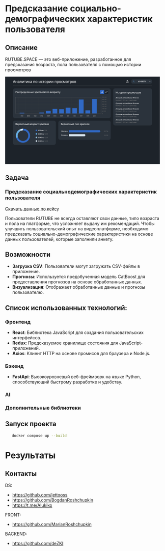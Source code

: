 # Предсказание социально-демографических характеристик пользователя

## Описание

RUTUBE.SPACE — это веб-приложение, разработанное для предсказания возраста, пола пользователя
с помощью истории просмотров

![img.png](images/img.png)  
## Задача

### Предсказание социальнодемографических характеристик пользователя
[Скачать данные по кейсу](https://lodmedia.hb.bizmrg.com/cases/1128568/RUTUBE%20%D1%81%D0%BE%D1%86-%D0%B4%D0%B5%D0%BC.pdf)

Пользователи RUTUBE не всегда оставляют свои данные, типо возраста и пола на платформе, что
усложняет выдачу им рекомендаций. Чтобы улучшить пользовательский опыт на видеоплатформе,
необходимо предсказать социально-демографические характеристики на основе данных
пользователей, которые заполнили анкету.

## Возможности

- **Загрузка CSV**: Пользователи могут загружать CSV-файлы в приложение.
- **Прогнозы**: Используется предобученная модель CatBoost для предоставления прогнозов на основе обработанных данных.
- **Визуализация**: Отображает обработанные данные и прогнозы пользователю.


## Список использованных технологий:

### Фронтенд

- **React**: Библиотека JavaScript для создания пользовательских интерфейсов.
- **Redux**: Предсказуемое хранилище состояния для JavaScript-приложений.
- **Axios**: Клиент HTTP на основе промисов для браузера и Node.js.

### Бэкенд

- **FastApi**: Высокоуровневый веб-фреймворк на языке Python, способствующий быстрому разработке и удобству.

### AI

### Дополнительные библиотеки

## Запуск проекта

```sh
   docker compose up --build
```

# Результаты

## Контакты

DS:

- https://github.com/jettooss
- https://github.com/BogdanRoshchupkin
- https://t.me/Alukiko

FRONT:

- https://github.com/MarianRoshchupkin

BACKEND:

- https://github.com/deZKI
